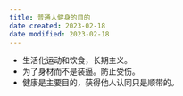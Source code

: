 ```yaml
---
title: 普通人健身的目的
date created: 2023-02-18
date modified: 2023-02-18
---
```


- 生活化运动和饮食，长期主义。
- 为了身材而不是装逼。防止受伤。
- 健康是主要目的，获得他人认同只是顺带的。